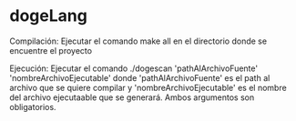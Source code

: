 # dogeLang

Compilación:
  Ejecutar el comando make all en el directorio donde se encuentre el proyecto
  
Ejecución:
  Ejecutar el comando ./dogescan 'pathAlArchivoFuente' 'nombreArchivoEjecutable'
  donde 'pathAlArchivoFuente' es el path al archivo que se quiere compilar y 'nombreArchivoEjecutable' es el nombre del archivo ejecutaable que se generará. Ambos argumentos son obligatorios.
  
